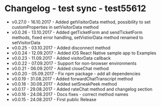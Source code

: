 # Changelog - test sync - test55612

* v0.27.0 - 16.10.2017 - Added getVisitorData method, possibility to set customProperties in setVisitorData method
* v0.0.26 - 13.10.2017 - Added getTicketForm and sendTicketForm methods, fixed error handling, setVistiorData method renamed to setVisitorData
* v0.0.25 - 03.10.2017 - Added disconnect method
* v0.0.24 - 12.09.2017 - Added iOS React Native sample app to Examples
* v0.0.23 - 11.09.2017 - Added visitorData callback
* v0.0.22 - 07.09.2017 - Support for non-browser environments
* v0.0.21 - 06.09.2017 - Added closeChat method
* v0.0.20 - 05.09.2017 - Fix npm package - add all dependencies
* v0.0.19 - 31.08.2017 - Added forwardChatTranscript method
* v0.0.18 - 30.08.2017 - Added setSneakPeek method
* v0.0.17 - 29.08.2017 - Added rateChat method and changelog section
* v0.0.16 - 24.08.2017 - Docs fixes - correct method names
* v0.0.15 - 24.08.2017 - First public Release



